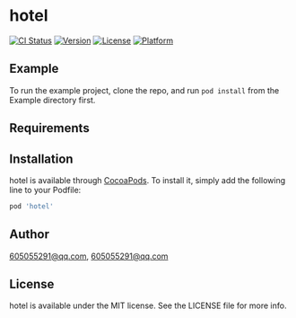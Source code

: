 # hotel

[![CI Status](http://img.shields.io/travis/605055291@qq.com/hotel.svg?style=flat)](https://travis-ci.org/605055291@qq.com/hotel)
[![Version](https://img.shields.io/cocoapods/v/hotel.svg?style=flat)](http://cocoapods.org/pods/hotel)
[![License](https://img.shields.io/cocoapods/l/hotel.svg?style=flat)](http://cocoapods.org/pods/hotel)
[![Platform](https://img.shields.io/cocoapods/p/hotel.svg?style=flat)](http://cocoapods.org/pods/hotel)

## Example

To run the example project, clone the repo, and run `pod install` from the Example directory first.

## Requirements

## Installation

hotel is available through [CocoaPods](http://cocoapods.org). To install
it, simply add the following line to your Podfile:

```ruby
pod 'hotel'
```

## Author

605055291@qq.com, 605055291@qq.com

## License

hotel is available under the MIT license. See the LICENSE file for more info.
